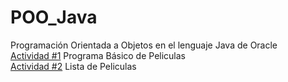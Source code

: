 # POO_Java
Programación Orientada a Objetos en el lenguaje Java de Oracle  
[Actividad #1](./Peliculas_Basico/README.md) Programa Básico de Peliculas  
[Actividad #2](./Peliculas_Lista/README.md) Lista de Peliculas  